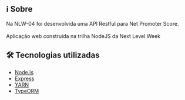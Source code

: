 ## :information_source:	 Sobre
Na NLW-04 foi desenvolvida uma API Restful para Net Promoter Score. <br/><br/>
Aplicação web construída na trilha NodeJS da Next Level Week
## :hammer_and_wrench:	Tecnologias utilizadas
- [Node.js](https://nodejs.org/en/)
- [Express](https://expressjs.com/pt-br/)
- [YARN](https://yarnpkg.com/)
- [TypeORM](https://typeorm.io/)

    
